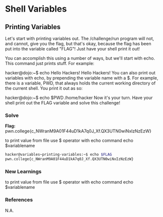 # Shell Variables

## Printing Variables

Let's start with printing variables out. The /challenge/run program will not, and cannot, give you the flag, but that's okay, because the flag has been put into the variable called "FLAG"! Just have your shell print it out!

You can accomplish this using a number of ways, but we'll start with echo. This command just prints stuff. For example:

hacker@dojo:~$ echo Hello Hackers!
Hello Hackers!
You can also print out variables with echo, by prepending the variable name with a $. For example, there is a variable, PWD, that always holds the current working directory of the current shell. You print it out as so:

hacker@dojo:~$ echo $PWD
/home/hacker
Now it's your turn. Have your shell print out the FLAG variable and solve this challenge!

### Solve
**Flag:** pwn.college{c_NWranM9A01F44uD1kA7q0J_Xf.QX3UTN0wiNxIzNzEzW}

to print value from file use $ operator with echo command echo $variablename

```bash
hacker@variables~printing-variables:~$ echo $FLAG
pwn.college{c_NWranM9A01F44uD1kA7q0J_Xf.QX3UTN0wiNxIzNzEzW}
```

### New Learnings
to print value from file use $ operator with echo command echo $variablename


### References 
N.A.
